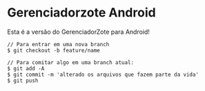 # Gerenciadorzote Android

Esta é a versão do GerenciadorZote para Android!

```console
// Para entrar em uma nova branch
$ git checkout -b feature/name

// Para comitar algo em uma branch atual:
$ git add -A
$ git commit -m 'alterado os arquivos que fazem parte da vida'
$ git push 
```
